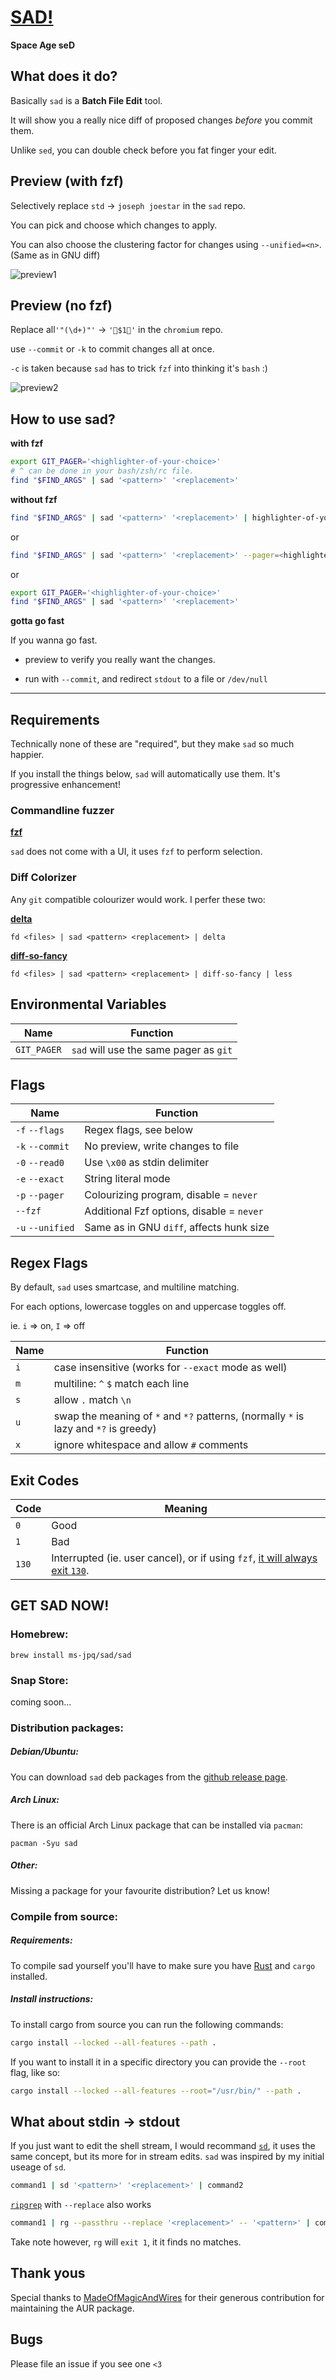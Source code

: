 # [SAD!](https://ms-jpq.github.io/sad)

**Space Age seD**

## What does it do?

Basically `sad` is a **Batch File Edit** tool.

It will show you a really nice diff of proposed changes _before_ you commit them.

Unlike `sed`, you can double check before you fat finger your edit.

## Preview (with fzf)

Selectively replace `std` -> `joseph joestar` in the `sad` repo.

You can pick and choose which changes to apply.

You can also choose the clustering factor for changes using `--unified=<n>`. (Same as in GNU diff)

![preview1](https://github.com/ms-jpq/sad/raw/senpai/previews/preview1.gif)

## Preview (no fzf)

Replace all`'"(\d+)"'` -> `'🌈$1🌈'` in the `chromium` repo.

use `--commit` or `-k` to commit changes all at once.

`-c` is taken because `sad` has to trick `fzf` into thinking it's `bash` :)

![preview2](https://github.com/ms-jpq/sad/raw/senpai/previews/preview2.gif)

## How to use sad?

**with fzf**

```sh
export GIT_PAGER='<highlighter-of-your-choice>'
# ^ can be done in your bash/zsh/rc file.
find "$FIND_ARGS" | sad '<pattern>' '<replacement>'
```

**without fzf**

```sh
find "$FIND_ARGS" | sad '<pattern>' '<replacement>' | highlighter-of-your-choice
```

or

```sh
find "$FIND_ARGS" | sad '<pattern>' '<replacement>' --pager=<highlighter-of-your-choice>
```

or

```sh
export GIT_PAGER='<highlighter-of-your-choice>'
find "$FIND_ARGS" | sad '<pattern>' '<replacement>'
```

**gotta go fast**

If you wanna go fast.

- preview to verify you really want the changes.

- run with `--commit`, and redirect `stdout` to a file or `/dev/null`

---

## Requirements

Technically none of these are "required", but they make `sad` so much happier.

If you install the things below, `sad` will automatically use them. It's progressive enhancement!

### Commandline fuzzer

[**fzf**](https://github.com/junegunn/fzf)

`sad` does not come with a UI, it uses `fzf` to perform selection.

### Diff Colorizer

Any `git` compatible colourizer would work. I perfer these two:

[**delta**](https://github.com/dandavison/delta)

`fd <files> | sad <pattern> <replacement> | delta`

[**diff-so-fancy**](https://github.com/so-fancy/diff-so-fancy)

`fd <files> | sad <pattern> <replacement> | diff-so-fancy | less`

## Environmental Variables

| Name        | Function                               |
| ----------- | -------------------------------------- |
| `GIT_PAGER` | `sad` will use the same pager as `git` |

## Flags

| Name             | Function                                  |
| ---------------- | ----------------------------------------- |
| `-f` `--flags`   | Regex flags, see below                    |
| `-k` `--commit`  | No preview, write changes to file         |
| `-0` `--read0`   | Use `\x00` as stdin delimiter             |
| `-e` `--exact`   | String literal mode                       |
| `-p` `--pager`   | Colourizing program, disable = `never`    |
| `--fzf`          | Additional Fzf options, disable = `never` |
| `-u` `--unified` | Same as in GNU `diff`, affects hunk size  |

## Regex Flags

By default, `sad` uses smartcase, and multiline matching.

For each options, lowercase toggles on and uppercase toggles off.

ie. `i` => on, `I` => off

| Name | Function                                                                             |
| ---- | ------------------------------------------------------------------------------------ |
| `i`  | case insensitive (works for `--exact` mode as well)                                  |
| `m`  | multiline: `^` `$` match each line                                                   |
| `s`  | allow `.` match `\n`                                                                 |
| `u`  | swap the meaning of `*` and `*?` patterns, (normally `*` is lazy and `*?` is greedy) |
| `x`  | ignore whitespace and allow `#` comments                                             |

## Exit Codes

| Code  | Meaning                                                                                                                |
| ----- | ---------------------------------------------------------------------------------------------------------------------- |
| `0`   | Good                                                                                                                   |
| `1`   | Bad                                                                                                                    |
| `130` | Interrupted (ie. user cancel), or if using `fzf`, [it will always exit `130`](https://github.com/ms-jpq/sad/issues/5). |

## GET SAD NOW!

### Homebrew:

`brew install ms-jpq/sad/sad`

### Snap Store:

coming soon...

### Distribution packages:

##### Debian/Ubuntu:

You can download `sad` deb packages from the [github release page](https://github.com/ms-jpq/sad/releases).

##### Arch Linux:

There is an official Arch Linux package that can be installed via `pacman`:

```
pacman -Syu sad
```

##### Other:

Missing a package for your favourite distribution? Let us know!

### Compile from source:

##### Requirements:

To compile sad yourself you'll have to make sure you have
[Rust](https://www.rust-lang.org/) and `cargo` installed.

##### Install instructions:

To install cargo from source you can run the following commands:

```sh
cargo install --locked --all-features --path .

```

If you want to install it in a specific directory you can provide the `--root`
flag, like so:

```sh
cargo install --locked --all-features --root="/usr/bin/" --path .
```

## What about stdin -> stdout

If you just want to edit the shell stream, I would recommand [`sd`](https://github.com/chmln/sd), it uses the same concept, but its more for in stream edits. `sad` was inspired by my initial useage of `sd`.

```sh
command1 | sd '<pattern>' '<replacement>' | command2
```

[`ripgrep`](https://github.com/BurntSushi/ripgrep) with `--replace` also works

```sh
command1 | rg --passthru --replace '<replacement>' -- '<pattern>' | command2
```

Take note however, `rg` will `exit 1`, it it finds no matches.

## Thank yous

Special thanks to [MadeOfMagicAndWires](https://github.com/MadeOfMagicAndWires) for their generous contribution for maintaining the AUR package.

## Bugs

Please file an issue if you see one `<3`

